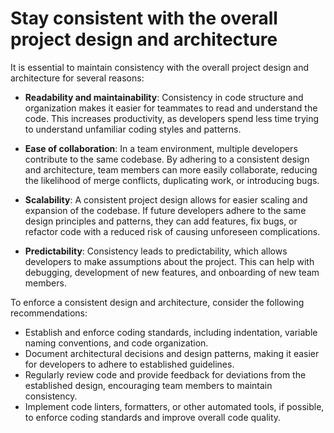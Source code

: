 # Stay consistent with the overall project design and architecture

It is essential to maintain consistency with the overall project design and architecture for several reasons:

- **Readability and maintainability**: Consistency in code structure and organization makes it easier for teammates to read and understand the code. This increases productivity, as developers spend less time trying to understand unfamiliar coding styles and patterns.

- **Ease of collaboration**: In a team environment, multiple developers contribute to the same codebase. By adhering to a consistent design and architecture, team members can more easily collaborate, reducing the likelihood of merge conflicts, duplicating work, or introducing bugs.

- **Scalability**: A consistent project design allows for easier scaling and expansion of the codebase. If future developers adhere to the same design principles and patterns, they can add features, fix bugs, or refactor code with a reduced risk of causing unforeseen complications.

- **Predictability**: Consistency leads to predictability, which allows developers to make assumptions about the project. This can help with debugging, development of new features, and onboarding of new team members.

To enforce a consistent design and architecture, consider the following recommendations:

- Establish and enforce coding standards, including indentation, variable naming conventions, and code organization.
- Document architectural decisions and design patterns, making it easier for developers to adhere to established guidelines.
- Regularly review code and provide feedback for deviations from the established design, encouraging team members to maintain consistency.
- Implement code linters, formatters, or other automated tools, if possible, to enforce coding standards and improve overall code quality.